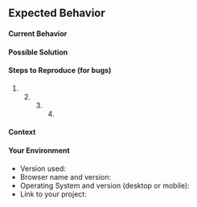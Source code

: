 <!--- Provide a general summary of the issue in the Title above -->

## Expected Behavior

<!--- If you're describing a bug, tell us what should happen -->
<!--- If you're suggesting a change/improvement, tell us how it should work -->

#### Current Behavior

<!--- If describing a bug, tell us what happens instead of the expected behavior -->
<!--- If suggesting a change/improvement, explain the difference from expected behavior -->

#### Possible Solution

<!--- Not obligatory, but suggest a fix/reason for the bug, -->
<!--- or ideas how to implement the addition or change -->

#### Steps to Reproduce (for bugs)

<!--- Provide a link to a live example, or an unambiguous set of steps to -->
<!--- reproduce this bug. Include code to reproduce, if relevant -->

1. 2. 3. 4.

#### Context

<!--- How has this issue affected you? What are you trying to accomplish? -->
<!--- Providing context helps us come up with a solution that is most useful in the real world -->

#### Your Environment

<!--- Include as many relevant details about the environment you experienced the bug in -->

- Version used:
- Browser name and version:
- Operating System and version (desktop or mobile):
- Link to your project:
